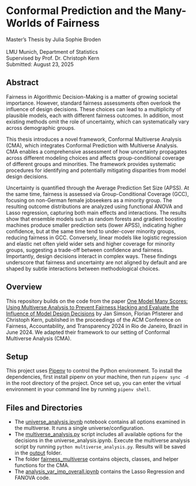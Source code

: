 # Conformal Prediction and the Many-Worlds of Fairness

Master’s Thesis by Julia Sophie Broden <br>  
LMU Munich, Department of Statistics <br>
Supervised by Prof. Dr. Christoph Kern <br>
Submitted: August 23, 2025


## Abstract

Fairness in Algorithmic Decision-Making is a matter of growing societal importance. However, standard fairness assessments often overlook the influence of design decisions. These choices can lead to a multiplicity of plausible models, each with different fairness outcomes. In addition, most existing methods omit the role of uncertainty, which can systematically vary across demographic groups. 

This thesis introduces a novel framework, Conformal Multiverse Analysis (CMA), which integrates Conformal Prediction with Multiverse Analysis. CMA enables a comprehensive assessment of how uncertainty propagates across different modeling choices and affects group-conditional coverage of different groups and minorities. The framework provides systematic procedures for identifying and potentially mitigating disparities from model design decisions.

Uncertainty is quantified through the Average Prediction Set Size (APSS). At the same time, fairness is assessed via Group-Conditional Coverage (GCC), focusing on non-German female jobseekers as a minority group. The resulting outcome distributions are analyzed using functional ANOVA and Lasso regression, capturing both main effects and interactions.
The results show that ensemble models such as random forests and gradient boosting machines produce smaller prediction sets (lower APSS), indicating higher confidence, but at the same time tend to under-cover minority groups, reducing fairness in GCC. Conversely, linear models like logistic regression and elastic net often yield wider sets and higher coverage for minority groups, suggesting a trade-off between confidence and fairness. Importantly, design decisions interact in complex ways. These findings underscore that fairness and uncertainty are not aligned by default and are shaped by subtle interactions between methodological choices.

## Overview

This repository builds on the code from the paper [One Model Many Scores: Using Multiverse Analysis to Prevent Fairness Hacking and Evaluate the Influence of Model Design Decisions](https://dl.acm.org/doi/10.1145/3630106.3658974) by Jan Simson, Florian Pfisterer and Christoph Kern, published in the proceedings of the ACM Conference on Fairness, Accountability, and Transparency 2024 in Rio de Janeiro, Brazil in June 2024. We adapted their framework to our setting of Conformal Multiverse Analysis (CMA).

## Setup

This project uses [Pipenv](https://pipenv.pypa.io/en/latest/) to control the Python environment. To install the dependencies, first install pipenv on your machine, then run `pipenv sync -d` in the root directory of the project. Once set up, you can enter the virtual environment in your command line by running `pipenv shell`.

## Files and Directories

- The [universe_analysis.ipynb](https://github.com/jsbroden/CMA_Fairness/blob/main/universe_analysis.ipynb) notebook contains all options examined in the multiverse. It runs a single universe/configuration.
- The [multiverse_analysis.py](https://github.com/jsbroden/CMA_Fairness/blob/main/multiverse_analysis.py) script includes all available options for the decisions in the universe_analysis.ipynb. Execute the multiverse analysis script by running `python multiverse_analysis.py`. Results will be saved in the [output](https://github.com/jsbroden/CMA_Fairness/tree/main/output) folder. 
- The folder [fairness_multiverse](https://github.com/jsbroden/CMA_Fairness/tree/main/fairness_multiverse) contains objects, classes, and helper functions for the CMA.  
- The [analysis_var_imp_overall.ipynb](https://github.com/jsbroden/CMA_Fairness/blob/main/analysis_var_imp_overall.ipynb) contains the Lasso Regression and FANOVA code. 
